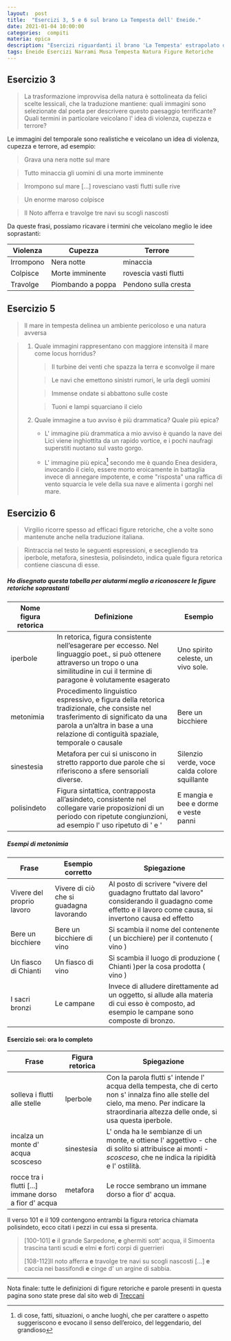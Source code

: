 ```yaml
---
layout:  post
title:  "Esercizi 3, 5 e 6 sul brano La Tempesta dell' Eneide."
date: 2021-01-04 10:00:00
categories:  compiti
materia: epica
description: "Esercizi riguardanti il brano 'La Tempesta' estrapolato dall' Eneide di Virgilio. Il libro di testo usato è Narrami o' Musa. Gli esercizi sono mirati per il miglioramento nella comprensione delle figure retoriche."
tags: Eneide Esercizi Narrami Musa Tempesta Natura Figure Retoriche
---
```


## Esercizio 3

> La trasformazione improvvisa della natura è sottolineata da felici scelte lessicali, che la traduzione mantiene: quali immagini sono selezionate dal poeta per descrivere questo paesaggio terrificante? Quali termini in particolare veicolano l' idea di violenza, cupezza e terrore?

Le immagini del temporale sono realistiche e veicolano un idea di violenza, cupezza e terrore, ad esempio:

> Grava una nera notte sul mare

> Tutto minaccia gli uomini di una morte imminente

> Irrompono sul mare [...] rovesciano vasti flutti sulle rive

> Un enorme maroso colpisce 

> Il Noto afferra e travolge tre navi su scogli nascosti

Da queste frasi, possiamo ricavare i termini che veicolano meglio le idee soprastanti:

| Violenza  | Cupezza           | Terrore               |
|-----------|-------------------|-----------------------|
| Irrompono | Nera notte        | minaccia              |
| Colpisce  | Morte imminente   | rovescia vasti flutti |
| Travolge  | Piombando a poppa | Pendono sulla cresta  |

## Esercizio 5

> Il mare in tempesta delinea un ambiente pericoloso e una natura avversa

> 1. Quale immagini rappresentano con maggiore intensità il mare come locus horridus?
>    
>    > Il turbine dei venti che spazza la terra e sconvolge il mare
>    
>    > Le navi che emettono sinistri rumori, le urla degli uomini
>    
>    > Immense ondate si abbattono sulle coste
>    
>    > Tuoni e lampi squarciano il cielo
> 
> 2. Quale immagine a tuo avviso è più drammatica? Quale più epica?
>    
>    - L' immagine più drammatica a mio avviso è quando la nave dei Lici viene inghiottita da un rapido vortice, e i pochi naufragi superstiti nuotano sul vasto gorgo.
>    
>    - L' immagine più epica[^1] secondo me è  quando Enea desidera, invocando il cielo, essere morto eroicamente in battaglia invece di annegare impotente, e come "risposta" una raffica di vento squarcia le vele della sua nave e alimenta i gorghi nel mare. 

## Esercizio 6

> Virgilio ricorre spesso ad efficaci figure retoriche, che a volte sono mantenute anche nella traduzione italiana.

> Rintraccia nel testo le seguenti espressioni, e secegliendo tra iperbole, metafora, sinestesia, polisindeto, indica quale figura retorica contiene ciascuna di esse. 

##### Ho disegnato questa tabella per aiutarmi meglio a riconoscere le figure retoriche soprastanti

| Nome figura retorica | Definizione                                                                                                                                                                                                           | Esempio                                      |
|----------------------|-----------------------------------------------------------------------------------------------------------------------------------------------------------------------------------------------------------------------|----------------------------------------------|
| iperbole             | In retorica, figura consistente nell’esagerare per eccesso. Nel linguaggio poet., si può ottenere attraverso un tropo o una similitudine in cui il termine di paragone è volutamente esagerato                        | Uno spirito celeste, un vivo sole.           |
| metonimia            | Procedimento linguistico espressivo, e figura della retorica tradizionale, che consiste nel trasferimento di significato da una parola a un’altra in base a una relazione di contiguità spaziale, temporale o causale | Bere un bicchiere                            |
| sinestesia           | Metafora per cui si uniscono in stretto rapporto due parole che si riferiscono a sfere sensoriali diverse.                                                                                                            | Silenzio verde, voce calda colore squillante |
| polisindeto          | Figura sintattica, contrapposta all’asindeto, consistente nel collegare varie proposizioni di un periodo con ripetute congiunzioni, ad esempio l' uso ripetuto di ' e '                                               | E mangia e bee e dorme e veste panni         |

##### Esempi di metonimia

| Frase                     | Esempio corretto                        | Spiegazione                                                                                                                                                |
| ------------------------- | --------------------------------------- | ---------------------------------------------------------------------------------------------------------------------------------------------------------- |
| Vivere del proprio lavoro | Vivere di ciò che si guadagna lavorando | Al posto di scrivere "vivere del guadagno fruttato dal lavoro" considerando il guadagno come effetto e il lavoro come causa, si invertono causa ed effetto |
| Bere un bicchiere         | Bere un bicchiere di vino               | Si scambia il nome del contenente ( un bicchiere) per il contenuto ( vino )                                                                                |
| Un fiasco di Chianti      | Un fiasco di vino                       | Si scambia il luogo di produzione ( Chianti )per la cosa prodotta ( vino )                                                                                 |
| I sacri bronzi            | Le campane                              | Invece di alludere direttamente ad un oggetto, si allude alla materia di cui esso è composto, ad esempio le campane sono composte di bronzo.               |

#### Esercizio sei: ora lo completo

| Frase                                                 | Figura retorica | Spiegazione                                                                                                                                                                                         |
|-------------------------------------------------------|-----------------|-----------------------------------------------------------------------------------------------------------------------------------------------------------------------------------------------------|
| solleva i flutti alle stelle                          | Iperbole        | Con la parola flutti s' intende l' acqua della tempesta, che di certo non s' innalza fino alle stelle del cielo, ma meno. Per indicare la straordinaria altezza delle onde, si usa questa iperbole. |
| incalza un monte d' acqua  scosceso                   | sinestesia      | L' onda ha le sembianze di un monte, e ottiene l' aggettivo - che di solito si attribuisce ai monti - *scosceso*, che ne indica la ripidità e l' ostilità.                                          |
| rocce tra i flutti [...] immane dorso a fior d' acqua | metafora        | Le rocce sembrano un immane dorso a fior d' acqua.                                                                                                                                                  |

Il verso 101 e il 109 contengono entrambi la figura retorica chiamata polisindeto, ecco citati i pezzi in cui essa si presenta.

> [100-101] **e** il grande Sarpedone, **e** ghermiti sott' acqua, il Simoenta trascina tanti scudi **e** elmi **e** forti corpi di guerrieri
> 
> [108-112]Il noto afferra **e** travolge tre navi su scogli nascosti [...] **e** caccia nei bassifondi **e** cinge d' un argine di sabbia.

---

Nota finale: tutte le definizioni di figure retoriche e parole presenti in questa pagina sono state prese dal sito web di [Treccani](https://treccani.it/)

[^1]: di cose, fatti, situazioni, o anche luoghi, che per carattere o aspetto suggeriscono e evocano il senso dell’eroico, del leggendario, del grandioso 
